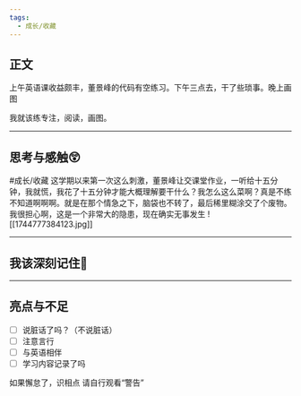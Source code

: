 ```yaml
---
tags:
  - 成长/收藏
---
```


## 正文

上午英语课收益颇丰，董景峰的代码有空练习。下午三点去，干了些琐事。晚上画图

我就该练专注，阅读，画图。


---
## 思考与感触😲
#成长/收藏 
这学期以来第一次这么刺激，董景峰让交课堂作业，一听给十五分钟，我就慌，我花了十五分钟才能大概理解要干什么？我怎么这么菜啊？真是不练不知道啊啊啊。就是在那个情急之下，脑袋也不转了，最后稀里糊涂交了个废物。我很担心啊，这是一个非常大的隐患，现在确实无事发生
![[1744777384123.jpg]]

---
## 我该深刻记住🦊


---
## 亮点与不足
- [ ] 说脏话了吗？（不说脏话）
- [ ] 注意言行
- [ ] 与英语相伴
- [ ] 学习内容记录了吗

如果懈怠了，识相点
请自行观看“警告”

